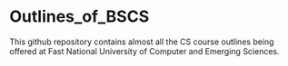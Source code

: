 # Outlines_of_BSCS

This github repository contains almost all the CS course outlines being offered at Fast National University of Computer and Emerging Sciences.
